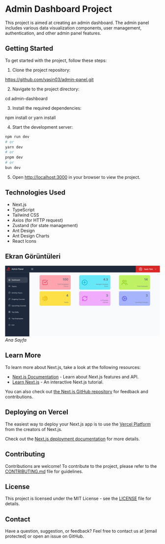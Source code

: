 # Admin Dashboard Project

This project is aimed at creating an admin dashboard. The admin panel includes various data visualization components, user management, authentication, and other admin panel features.

## Getting Started

To get started with the project, follow these steps:

1. Clone the project repository:

https://github.com/yasin03/admin-panel.git

2. Navigate to the project directory:

cd admin-dashboard

3. Install the required dependencies:

npm install
or
yarn install

4. Start the development server:

```bash
npm run dev
# or
yarn dev
# or
pnpm dev
# or
bun dev
```

5. Open [http://localhost:3000](http://localhost:3000) in your browser to view the project.

## Technologies Used

- Next.js
- TypeScript
- Tailwind CSS
- Axios (for HTTP request)
- Zustand (for state management)
- Ant Design
- Ant Design Charts
- React Icons

## Ekran Görüntüleri

![Ana Sayfa](public/ss/ss3.png)
_Ana Sayfa_


## Learn More

To learn more about Next.js, take a look at the following resources:

- [Next.js Documentation](https://nextjs.org/docs) - Learn about Next.js features and API.
- [Learn Next.js](https://nextjs.org/learn) - An interactive Next.js tutorial.

You can also check out [the Next.js GitHub repository](https://github.com/vercel/next.js/) for feedback and contributions.

## Deploying on Vercel

The easiest way to deploy your Next.js app is to use the [Vercel Platform](https://vercel.com/new?utm_medium=default-template&filter=next.js&utm_source=create-next-app&utm_campaign=create-next-app-readme) from the creators of Next.js.

Check out the [Next.js deployment documentation](https://nextjs.org/docs/deployment) for more details.

## Contributing

Contributions are welcome! To contribute to the project, please refer to the [CONTRIBUTING.md](CONTRIBUTING.md) file for guidelines.

## License

This project is licensed under the MIT License - see the [LICENSE](LICENSE) file for details.

## Contact

Have a question, suggestion, or feedback? Feel free to contact us at [email protected] or open an issue on GitHub.
